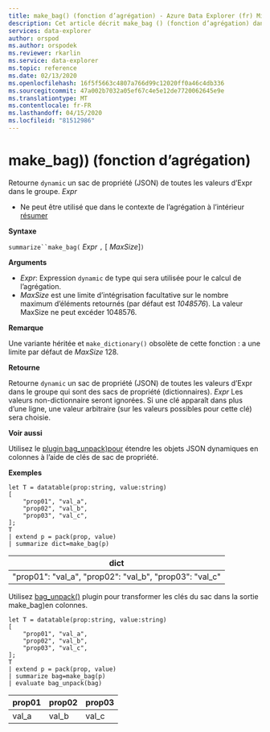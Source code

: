 ```yaml
---
title: make_bag() (fonction d’agrégation) - Azure Data Explorer (fr) Microsoft Docs
description: Cet article décrit make_bag () (fonction d’agrégation) dans Azure Data Explorer.
services: data-explorer
author: orspod
ms.author: orspodek
ms.reviewer: rkarlin
ms.service: data-explorer
ms.topic: reference
ms.date: 02/13/2020
ms.openlocfilehash: 16f5f5663c4807a766d99c12020ff0a46c4db336
ms.sourcegitcommit: 47a002b7032a05ef67c4e5e12de7720062645e9e
ms.translationtype: MT
ms.contentlocale: fr-FR
ms.lasthandoff: 04/15/2020
ms.locfileid: "81512986"
---
```

# <a name="make_bag-aggregation-function"></a>make_bag)) (fonction d’agrégation)

Retourne `dynamic` un sac de propriété (JSON) de toutes les valeurs d’Expr dans le groupe. *Expr*

* Ne peut être utilisé que dans le contexte de l’agrégation à l’intérieur [résumer](summarizeoperator.md)

**Syntaxe**

`summarize``make_bag(` *Expr* `,` [ *MaxSize*]`)`

**Arguments**

* *Expr*: Expression `dynamic` de type qui sera utilisée pour le calcul de l’agrégation.
* *MaxSize* est une limite d’intégrisation facultative sur le nombre maximum d’éléments retournés (par défaut est *1048576*). La valeur MaxSize ne peut excéder 1048576.

**Remarque**

Une variante héritée et `make_dictionary()` obsolète de cette fonction : a une limite par défaut de *MaxSize* 128.

**Retourne**

Retourne `dynamic` un sac de propriété (JSON) de toutes les valeurs d’Expr dans le groupe qui sont des sacs de propriété (dictionnaires). *Expr*
Les valeurs non-dictionnaire seront ignorées.
Si une clé apparaît dans plus d’une ligne, une valeur arbitraire (sur les valeurs possibles pour cette clé) sera choisie.

**Voir aussi**

Utilisez le [plugin bag_unpack)pour](bag-unpackplugin.md) étendre les objets JSON dynamiques en colonnes à l’aide de clés de sac de propriété. 

**Exemples**

```kusto
let T = datatable(prop:string, value:string)
[
    "prop01", "val_a",
    "prop02", "val_b",
    "prop03", "val_c",
];
T
| extend p = pack(prop, value)
| summarize dict=make_bag(p)

```

|dict|
|----|
|"prop01": "val_a", "prop02": "val_b", "prop03": "val_c" |

Utilisez [bag_unpack()](bag-unpackplugin.md) plugin pour transformer les clés du sac dans la sortie make_bag)en colonnes. 

```kusto
let T = datatable(prop:string, value:string)
[
    "prop01", "val_a",
    "prop02", "val_b",
    "prop03", "val_c",
];
T
| extend p = pack(prop, value)
| summarize bag=make_bag(p)
| evaluate bag_unpack(bag) 

```

|prop01|prop02|prop03|
|---|---|---|
|val_a|val_b|val_c|